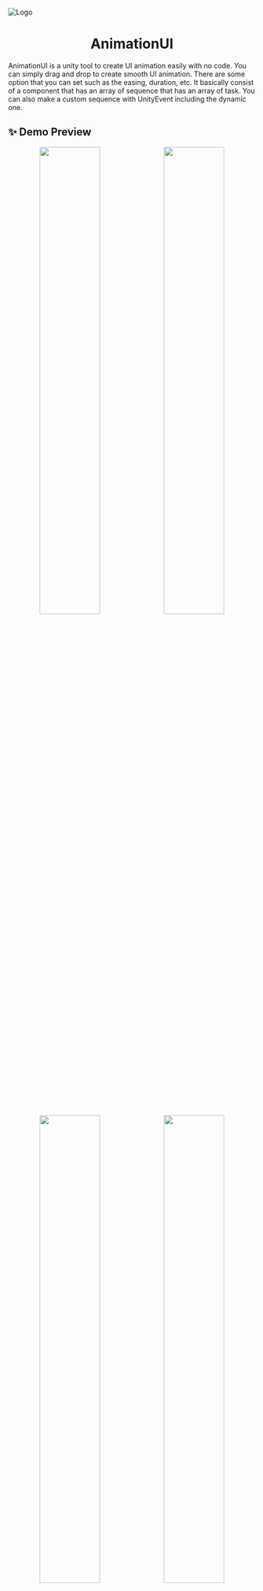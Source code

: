 ![Logo](Images/AnimationUI.png)
<h1 align="center">AnimationUI</h1>

AnimationUI is a unity tool to create UI animation easily with no code. You can simply drag and drop to create smooth UI animation. There are some option that you can set such as the easing, duration, etc. It basically consist of a component that has an array of sequence that has an array of task. You can also make a custom sequence with UnityEvent including the dynamic one.


## ✨ Demo Preview

<p align="center" width="100%">
    <img width="49.4%" src="./Images/PreviewAnimationUI.gif"> 
    <img width="49.4%" src="./Images/PreviewSettings.gif"> 
</p>
</br>
<p align="center" width="100%">
    <img width="49.4%" src="./Images/PreviewUpgrade.gif"> 
    <img width="49.4%" src="./Images/PreviewStart.gif"> 
</p>


## ✨ Features

- Animate values of RectTransform, Image, Camera, CanvasGroup, Transform, and Dynamic UnityEvent.
- Preview animation in edit mode with Progress bar both globally and in each sequence.
- Set Active All Input 
- Play SFX
- Wait before executing next sequence
- Set Active GameObject
- UnityEvent
- Others


## 📖 Instruction
- Right click -> UI -> Create AnimationUI
- Or you can just add the AnimationUI Component to a gameObject

![Instruction 1](Images/1.gif)
![Instruction 2](Images/2.gif)
![Instruction 3](Images/3.gif)
![Instruction 4](Images/4.gif)
![Instruction 5](Images/5.gif)
![Instruction 6](Images/6.gif)



## 🔍 API Reference

Get the reference by

```csharp
AnimationUI _animationUI;
_animationUI.MyMethodName();
```

### 🔗 Syntax

| Method                            | Description                        |
|:--------                          | :------------------------------    |
|`Play()`                           | Play the animation |
|`PlayReversed()`                   | Play the animation but reversed. Usefull to go back from a certain menu quickly.|
|`AddFunctionAt(float time, delegate func)`| Add a function to be called at a certain time after the AnimationUI.Play() is called|
|`AddFunctionAtEnd(delegate func)`  |Add a function to be called at a certain time after the animation is finished |

Most of the variable in the Sequence class is modifiedable, so it's possible to change the values of `_animationUI.AnimationSequence[MyIndex].MyVariableName` on runtime.

#### 📖 Examples

Play the animation, call `LoadSceneWithLoadingBar()` after animation finished.
```csharp
_animationUI.Play();
_animationUI.AddFunctionAtEnd(LoadSceneWithLoadingBar);
```


## 📝 License
[MIT](https://choosealicense.com/licenses/mit/)


- readme to explain others category for custom button demos, etc.
- There's also reverse button usefull to go back from other menu
- if you're not sure about which variable to animate, you can always capture all variable with the set start or the set end button. One example is when you want to animate Rect Transform with Anchor Presets of strectch. just try enabling all variable and set everything, you might be able to produce some good results
- you may not need to code anything even if you want to create animation that for example has an object with position relative to the left side of the screen, maybe hidden outside screen, then it change into the middle
- show example even if the screen is so long, it will still work
- make sure to press the preview start because you may accidentally do something like disabling all input
- Theres progress indicator individually
- PlayOnStart usefull for transition to a new scene
- Put singleton in resource folder
- There's no proper way to block all input so please modify button block